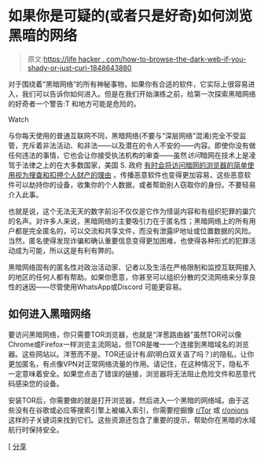 # 如果你是可疑的(或者只是好奇)如何浏览黑暗的网络

> 原文:[https://life hacker . com/how-to-browse-the-dark-web-if-you-shady-or-just-curi-1848643880](https://lifehacker.com/how-to-browse-the-dark-web-if-youre-shady-or-just-curi-1848643880)

对于围绕着“黑暗网络”的所有神秘事物，如果你有合适的软件，它实际上很容易进入，我们可以告诉你如何进入。但是在我们开始演练之前，给第一次探索黑暗网络的好奇者一个警告:T 和地方可能是危险的。

Watch

与你每天使用的普通互联网不同，黑暗网络(不要与“深层网络”混淆)完全不受监管，充斥着非法活动、和非法——以及潜在的令人不安的——内容。即使你没有做任何违法的事情，它也会让你接受执法机构的审查——虽然*访问*暗网在技术上是凌驾于法律之上的在大多数国家，美国 S. 政府 [有时会将访问暗网的浏览器的简单使用视为搜查和扣押个人财产的理由](https://www.techtimes.com/articles/167002/20160626/the-fbi-can-still-spy-on-you-even-if-youre-using-tor-and-dont-ask-why.htm) 。传播恶意软件也变得更加容易，这些恶意软件可以劫持你的设备，收集你的个人数据，或者帮助别人窃取你的身份。不要轻易介入此事。

也就是说，这个无法无天的数字前沿不仅仅是它作为怪诞内容和有组织犯罪的巢穴的名声。对许多人来说，黑暗网络的主要吸引力在于匿名性；黑暗网络上的所有用户都是完全匿名的，可以交流和共享文件，而没有泄露IP地址或位置数据的风险。当然，匿名使得发现诈骗和确认重要信息变得更加困难，也使得各种形式的犯罪活动成为可能，所以这是有利有弊的。

黑暗网络固有的匿名性对政治活动家、记者以及生活在严格限制和监控互联网接入的地区的任何人都有帮助。如果你愿意，你甚至可以组织分散的交流网络来分享良性的迷因——尽管使用WhatsApp或Discord 可能更容易。

## 如何进入黑暗网络

要访问黑暗网络，你只需要TOR浏览器，也就是“洋葱路由器”虽然TOR可以像Chrome或Firefox一样浏览主流网站，但TOR是唯一一个连接到黑暗域名的浏览器。这些网站以。洋葱而不是。TOR还设计有*层*(明白双关语了吗？)的隐私，让你更加匿名，有点像VPN对正常网络流量的作用。请记住，在这种情况下，隐私不一定意味着安全。如果您点击了错误的链接，浏览器将无法阻止危险文件和恶意代码感染您的设备。

安装TOR后，你需要做的就是打开浏览器，然后进入一个黑暗的网络域。由于这些没有在谷歌或必应等搜索引擎上被编入索引，你需要挖掘像 [r/Tor](https://www.reddit.com/r/TOR/) 或 [r/onions](https://www.reddit.com/r/onions/wiki/hidden_services/) 这样的子关键词来找到它们。这些资源还包含了重要的提示，帮助你在黑暗的水域航行时保持安全。

[ [分享](https://www.comparitech.com/blog/vpn-privacy/access-dark-web-safely-vpn/)